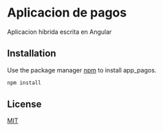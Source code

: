 # Aplicacion de pagos

Aplicacion hibrida escrita en Angular

## Installation

Use the package manager [npm](https://nodejs.org/en/) to install app_pagos.

```bash
npm install
```

## License
[MIT](https://choosealicense.com/licenses/mit/)